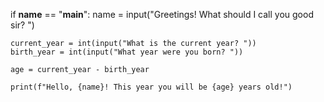 
if __name__ == "__main__":
    name = input("Greetings! What should I call you good sir? ")

    current_year = int(input("What is the current year? "))
    birth_year = int(input("What year were you born? "))

    age = current_year - birth_year

    print(f"Hello, {name}! This year you will be {age} years old!")
    